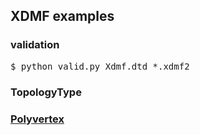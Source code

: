 <h2>XDMF examples</h2>

<h3>validation</h3>

<pre>
$ python valid.py Xdmf.dtd *.xdmf2
</pre>

<h3>TopologyType<h3>

[Polyvertex](polyvertex.xdmf2)
